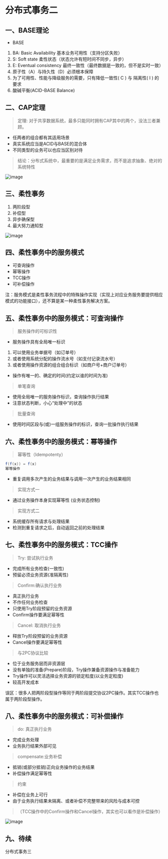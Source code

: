 # 分布式事务二

## 一、BASE理论

* BASE
1) BA: Basic Availability 基本业务可用性（支持分区失败）
2) S: Soft state 柔性状态（状态允许有短时间不同步，异步）
3) E: Eventual consistency 最终一致性（最终数据是一致的，但不是实时一致）
4) 原子性（A）与持久性（D）必须根本保障
5) 为了可用性、性能与降级服务的需要，只有降低一致性( C ) 与 隔离性( I ) 的要求
6) 酸碱平衡(ACID-BASE Balance)

## 二、CAP定理

> 定理: 对于共享数据系统，最多只能同时拥有CAP其中的两个，没法三者兼顾。
* 任两者的组合都有其适用场景
* 真实系统应当是ACID与BASE的混合体
* 不同类型的业务可以也应当区别对待

> 结论：分布式系统中，最重要的是满足业务需求，而不是追求抽象、绝对的系统特性

![image](https://github.com/csy512889371/learnDoc/blob/master/image/2018/fbs/6.png)

## 三、柔性事务

1) 两阶段型
2) 补偿型
3) 异步确保型
4) 最大努力通知型

![image](https://github.com/csy512889371/learnDoc/blob/master/image/2018/fbs/7.png)

## 四、柔性事务中的服务模式
* 可查询操作
* 幂等操作
* TCC操作
* 可补偿操作

注：服务模式是柔性事务流程中的特殊操作实现（实现上对应业务服务要提供相应模式的功能接口），还不算是某一种柔性事务解决方案。


## 五、柔性事务中的服务模式：可查询操作

> 服务操作的可标识性

* 服务操作具有全局唯一标识
1) 可以使用业务单据号（如订单号）
2) 或者使用系统分配的操作流水号（如支付记录流水号）
3) 或者使用操作资源的组合组合标识（如商户号+商户订单号）

* 操作有唯一的、确定的时间(约定以谁的时间为准)

> 单笔查询
* 使用全局唯一的服务操作标识，查询操作执行结果
* 注意状态判断，小心“处理中”的状态

> 批量查询
* 使用时间区段与(或)一组服务操作的标识，查询一批操作执行结果

## 六、柔性事务中的服务模式：幂等操作

> 幂等性（Idempotenty）

```JAVA
f(f(x)) = f(x)
幂等操作
```
* 重复调用多次产生的业务结果与调用一次产生的业务结果相同

> 实现方式一
* 通过业务操作本身实现幂等性 (业务状态控制)

> 实现方式二
* 系统缓存所有请求与处理结果
* 检测到重复请求之后，自动返回之前的处理结果

## 七、柔性事务中的服务模式：TCC操作

> Try: 尝试执行业务
* 完成所有业务检查(一致性)
* 预留必须业务资源(准隔离性)

> Confirm:确认执行业务
* 真正执行业务
* 不作任何业务检查
* 只使用Try阶段预留的业务资源
* Confirm操作要满足幂等性

> Cancel: 取消执行业务
* 释放Try阶段预留的业务资源
* Cancel操作要满足幂等性

> 与2PC协议比较
* 位于业务服务层而非资源层
* 没有单独的准备(Prepare)阶段，Try操作兼备资源操作与准备能力
* Try操作可以灵活选择业务资源的锁定粒度(以业务定粒度)
* 较高开发成本

误区：很多人把两阶段型操作等同于两阶段提交协议2PC操作。其实TCC操作也属于两阶段型操作。

## 八、柔性事务中的服务模式：可补偿操作

> do: 真正执行业务
* 完成业务处理
* 业务执行结果外部可见

> compensate:业务补偿
* 抵销(或部分抵销)正向业务操作的业务结果
* 补偿操作满足幂等性

> 约束
* 补偿在业务上可行
* 由于业务执行结果未隔离、或者补偿不完整带来的风险与成本可控

>（TCC操作中的Confirm操作和Cancel操作，其实也可以看作是补偿操作）

![image](https://github.com/csy512889371/learnDoc/blob/master/image/2018/fbs/8.png)

## 九、待续

分布式事务三


